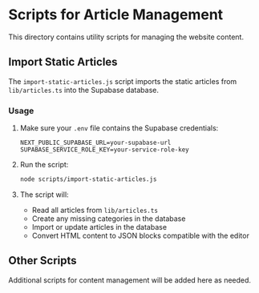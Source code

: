 # Scripts for Article Management

This directory contains utility scripts for managing the website content.

## Import Static Articles

The `import-static-articles.js` script imports the static articles from `lib/articles.ts` into the Supabase database.

### Usage

1. Make sure your `.env` file contains the Supabase credentials:
   ```
   NEXT_PUBLIC_SUPABASE_URL=your-supabase-url
   SUPABASE_SERVICE_ROLE_KEY=your-service-role-key
   ```

2. Run the script:
   ```bash
   node scripts/import-static-articles.js
   ```

3. The script will:
   - Read all articles from `lib/articles.ts`
   - Create any missing categories in the database
   - Import or update articles in the database
   - Convert HTML content to JSON blocks compatible with the editor

## Other Scripts

Additional scripts for content management will be added here as needed. 